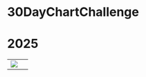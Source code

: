 # 30DayChartChallenge

<!-- badges: start -->
<!-- badges: end -->


# 2025  
<table>
    <tr>
        <td><img src="outputs/30dayschallenge"></td>
        <td></td>
    </tr>
</table>
  
